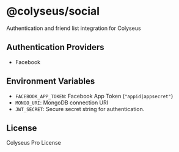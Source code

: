 # @colyseus/social

Authentication and friend list integration for Colyseus

## Authentication Providers

- Facebook

## Environment Variables

- `FACEBOOK_APP_TOKEN`: Facebook App Token (`"appid|appsecret"`)
- `MONGO_URI`: MongoDB connection URI
- `JWT_SECRET`: Secure secret string for authentication.

## License

Colyseus Pro License
